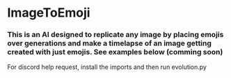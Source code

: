 # ImageToEmoji
### This is an AI designed to replicate any image by placing emojis over generations and make a timelapse of an image getting created with just emojis. See examples below (comming soon)

For discord help request, install the imports and then run evolution.py
